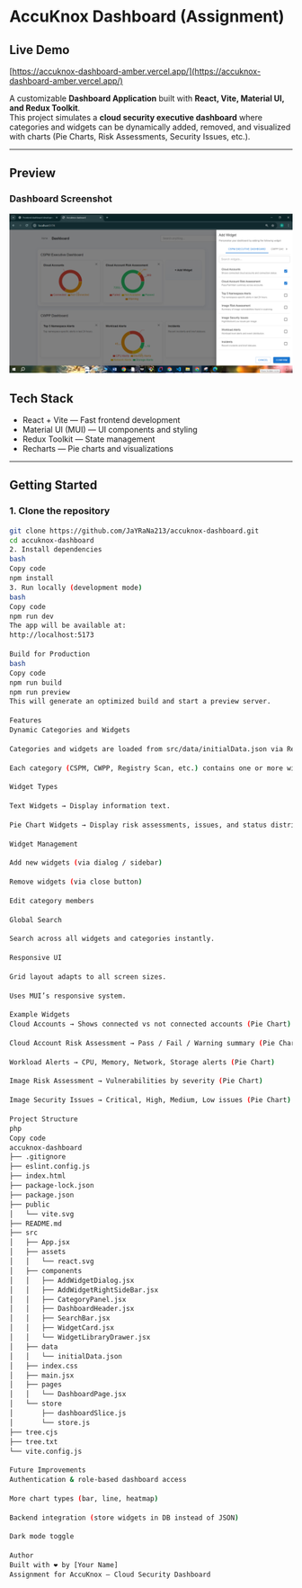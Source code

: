 # AccuKnox Dashboard (Assignment)

## Live Demo
[https://accuknox-dashboard-amber.vercel.app/](https://accuknox-dashboard-amber.vercel.app/)

A customizable **Dashboard Application** built with **React, Vite, Material UI, and Redux Toolkit**.  
This project simulates a **cloud security executive dashboard** where categories and widgets can be dynamically added, removed, and visualized with charts (Pie Charts, Risk Assessments, Security Issues, etc.).

---

## Preview

### Dashboard Screenshot

<img src="./accuknox-dashboard/src/assets/Dashboard.png" alt="Dashboard" width="800"/>


## Tech Stack

- React + Vite — Fast frontend development  
- Material UI (MUI) — UI components and styling  
- Redux Toolkit — State management  
- Recharts — Pie charts and visualizations  

---

## Getting Started

### 1. Clone the repository
```bash
git clone https://github.com/JaYRaNa213/accuknox-dashboard.git
cd accuknox-dashboard
2. Install dependencies
bash
Copy code
npm install
3. Run locally (development mode)
bash
Copy code
npm run dev
The app will be available at:
http://localhost:5173

Build for Production
bash
Copy code
npm run build
npm run preview
This will generate an optimized build and start a preview server.

Features
Dynamic Categories and Widgets

Categories and widgets are loaded from src/data/initialData.json via Redux.

Each category (CSPM, CWPP, Registry Scan, etc.) contains one or more widgets.

Widget Types

Text Widgets → Display information text.

Pie Chart Widgets → Display risk assessments, issues, and status distribution.

Widget Management

Add new widgets (via dialog / sidebar)

Remove widgets (via close button)

Edit category members

Global Search

Search across all widgets and categories instantly.

Responsive UI

Grid layout adapts to all screen sizes.

Uses MUI’s responsive system.

Example Widgets
Cloud Accounts → Shows connected vs not connected accounts (Pie Chart)

Cloud Account Risk Assessment → Pass / Fail / Warning summary (Pie Chart)

Workload Alerts → CPU, Memory, Network, Storage alerts (Pie Chart)

Image Risk Assessment → Vulnerabilities by severity (Pie Chart)

Image Security Issues → Critical, High, Medium, Low issues (Pie Chart)

Project Structure
php
Copy code
accuknox-dashboard
├── .gitignore
├── eslint.config.js
├── index.html
├── package-lock.json
├── package.json
├── public
│   └── vite.svg
├── README.md
├── src
│   ├── App.jsx
│   ├── assets
│   │   └── react.svg
│   ├── components
│   │   ├── AddWidgetDialog.jsx
│   │   ├── AddWidgetRightSideBar.jsx
│   │   ├── CategoryPanel.jsx
│   │   ├── DashboardHeader.jsx
│   │   ├── SearchBar.jsx
│   │   ├── WidgetCard.jsx
│   │   └── WidgetLibraryDrawer.jsx
│   ├── data
│   │   └── initialData.json
│   ├── index.css
│   ├── main.jsx
│   ├── pages
│   │   └── DashboardPage.jsx
│   └── store
│       ├── dashboardSlice.js
│       └── store.js
├── tree.cjs
├── tree.txt
└── vite.config.js

Future Improvements
Authentication & role-based dashboard access

More chart types (bar, line, heatmap)

Backend integration (store widgets in DB instead of JSON)

Dark mode toggle

Author
Built with ❤️ by [Your Name]
Assignment for AccuKnox — Cloud Security Dashboard
